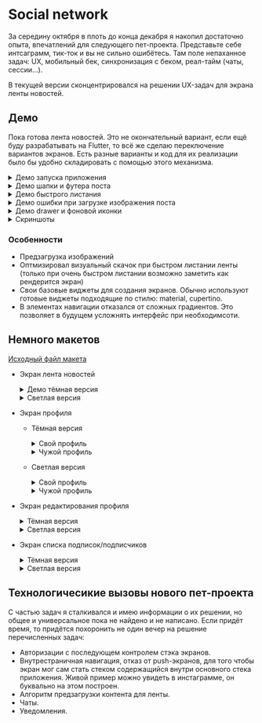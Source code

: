 # Social network

 За середину октября в плоть до конца декабря я накопил достаточно опыта, впечатлений для следующего 
 пет-проекта. Представьте себе интсаграмм, тик-ток и вы не сильно ошибётесь. Там поле непаханное
 задач: UX, мобильный бек, синхронизация с беком, реал-тайм (чаты, сессии...).
 
 В текущей версии сконцентрировался на решении UX-задач для экрана ленты новостей.

## Демо

Пока готова лента новостей. Это не окончательный вариант, если ещё буду разрабатывать на Flutter, то всё же сделаю переключение вариантов экранов. Есть разные варианты и код для их реализации было бы удобно складировать с помощью этого механизма.

<details>
 <summary>Демо запуска приложения</summary>
 
 ![StartDemo][StartDemo]
</details> 

<details>
 <summary>Демо шапки и футера поста</summary>
 
 ![HeaderFooterPostDemo][HeaderFooterPostDemo]
</details> 
 
<details>
 <summary>Демо быстрого листания</summary>
 
 ![FastSnappingDemo][FastSnappingDemo]
</details> 
  
<details>
 <summary>Демо ошибки при загрузке изображения поста</summary>
 
 ![ErrorPost][ErrorPostDemo]
</details>
   
<details>
 <summary>Демо drawer и фоновой иконки</summary>
 
 ![DrawerBackground][DrawerBackground]
</details>
 
 <details>
 <summary>Скриншоты</summary>
 
 ![Screen1][Screen1]
 ![Screen2][Screen2]
 ![Screen3][Screen3] 
 ![Screen4][Screen4] 
 ![Screen5][Screen5] 
 ![Screen6][Screen6]
</details>
 
 ### Особенности
 - Предзагрузка изображений
 - Оптмизировал визуальный скачок при быстром листании ленты (только при очень быстром листании возможно заметить как рендерится экран)
 - Свои базовые виджеты для создания экранов. Обычно используют готовые виджеты подходящие по стилю: material, cupertino.
 - В элементах навигации отказался от сложных градиентов. Это позволяет в будущем усложнять интерфейс при необходимсоти.
 
## Немного макетов

[Исходный файл макета][MaketLink]

 - Экран лента новостей
    <details>
        <summary>Демо тёмная версия</summary>
     
      ![FlowDark1][FlowDark1]
        
      ![FlowDark2][FlowDark2]
         
      ![FlowDark3][FlowDark3]
         
      ![FlowDark4][FlowDark4]
         
      ![FlowDark5][FlowDark5]
         
      ![FlowDark6][FlowDark6]
         
      ![FlowDark7][FlowDark7]
         
      ![FlowDark8][FlowDark8]
         
      ![FlowDark9][FlowDark9]
         
      ![FlowDark10][FlowDark10]
         
      ![FlowDark11][FlowDark11]
         
      ![FlowDark12][FlowDark12]
         
      ![FlowDark12][FlowDarkAlt13]
         
      ![FlowDark12][FlowDarkAlt14]  
         
    </details>
    
    <details>
      <summary>Светлая версия</summary>
       
      ![FlowLight1][FlowLight1]     
           
      ![FlowLight2][FlowLight2]   
              
      ![FlowLight3][FlowLight3]     
           
      ![FlowLight4][FlowLight4]   
             
      ![FlowLight5][FlowLight5]   
             
      ![FlowLight6][FlowLight6]  
              
      ![FlowLight7][FlowLight7]    
            
      ![FlowLight8][FlowLight8]    
            
      ![FlowLight9][FlowLight9]     
           
      ![FlowLight10][FlowLight10]   
             
      ![FlowLight10][FlowLight11]   
             
      ![FlowLight11][FlowLightAlt12]  
         
      ![FlowLight12][FlowLightAlt13]  
    </details>   

 
 - Экран профиля
 
    - Тёмная версия
       
        <details>
           <summary>Свой профиль</summary>
             
        ![ProfileDark1][ProfileDarkOwn]
          
        ![ProfileDark2][ProfileDarkOwn2]
      
       </details>
      
        <details>
           <summary>Чужой профиль</summary>
             
         ![ProfileDark3][ProfileDarkOther]
              
         ![ProfileDark4][ProfileDarkOther2]
        </details>  
     
    - Светлая версия
      
       <details>
           <summary>Свой профиль</summary>
             
        ![ProfileLight1][ProfileLightOwn]
              
        ![ProfileLight2][ProfileLightOwn2]
       </details> 
      
      <details>
          <summary>Чужой профиль</summary>
          
       ![ProfileLight3][ProfileLightOther]
         
       ![ProfileLight4][ProfileLightOther2]
      </details> 
  
  - Экран редактирования профиля
    
    <details>
      <summary>Тёмная версия</summary>
         
       ![edit profile dark 1][EditProfileDark1]
         
       ![edit profile dark 2][EditProfileDark2]
    </details>  
    
    <details>
      <summary>Светлая версия</summary>
         
       ![edit profile light 1][EditProfileLight1]
       
       ![edit profile light 2][EditProfileLight2]
    </details> 

 - Экран списка подписок/подписчиков
     
    <details>
      <summary>Тёмная версия</summary>
          
      ![subscription dark 1][SubscriptionDark1]
        
      ![subscription dark 2][SubscriptionDark2]
     </details>  
     
     <details>
        <summary>Светлая версия</summary>
          
      ![subscription light 1][SubscriptionLight1]
        
      ![subscription light 2][SubscriptionLight2]
     </details> 
 
  ## Технологичесикие вызовы нового пет-проекта
  С частью задач я сталкивался и имею информации о их решении, но общее и универсальное пока не 
  найдено и не написано. Если придёт время, то придётся похоронить не один вечер на решение 
  перечисленных задач:
  - Авторизации с последующем контролем стэка экранов.
  - Внутрестраничная навигация, отказ от push-экранов, для того чтобы экран мог сам стать стеком 
  содержащийся внутри основного стека приложения. Живой пример можно увидеть в инстаграмме, он
   буквально на этом построен.
  - Алгоритм предзагрузки контента для ленты.
  - Чаты.
  - Уведомления.


[StartDemo]:<https://github.com/iebrosalin/mobile/blob/master/readme/flutter/social_network/gif/start.gif>
[HeaderFooterPostDemo]:<https://github.com/iebrosalin/mobile/blob/master/readme/flutter/social_network/gif/header_footer_post.gif>
[FastSnappingDemo]:<https://github.com/iebrosalin/mobile/blob/master/readme/flutter/social_network/gif/fast%20snapping.gif>
[ErrorPostDemo]:<https://github.com/iebrosalin/mobile/blob/master/readme/flutter/social_network/gif/error_post.gif>
[DrawerBackground]:<https://github.com/iebrosalin/mobile/blob/master/readme/flutter/social_network/gif/drawer_background.gif>

[Screen1]:<https://github.com/iebrosalin/mobile/blob/master/readme/flutter/social_network/screenshots/post.jpg>
[Screen2]:<https://github.com/iebrosalin/mobile/blob/master/readme/flutter/social_network/screenshots/expanded%20post.jpg>
[Screen3]:<https://github.com/iebrosalin/mobile/blob/master/readme/flutter/social_network/screenshots/drawer.jpg>
[Screen4]:<https://github.com/iebrosalin/mobile/blob/master/readme/flutter/social_network/screenshots/load_post.jpg>
[Screen5]:<https://github.com/iebrosalin/mobile/blob/master/readme/flutter/social_network/screenshots/error%20post.jpg>
[Screen6]:<https://github.com/iebrosalin/mobile/blob/master/readme/flutter/social_network/screenshots/background.jpg>

[MaketLink]:<https://github.com/iebrosalin/mobile/blob/master/readme/flutter/social_network/maket.drawio>

[FlowDark1]:<https://github.com/iebrosalin/mobile/blob/master/readme/flutter/social_network/unpublish/dark/flow/main/flow_1.png>
[FlowDark2]:<https://github.com/iebrosalin/mobile/blob/master/readme/flutter/social_network/unpublish/dark/flow/main/flow_2.png>
[FlowDark3]:<https://github.com/iebrosalin/mobile/blob/master/readme/flutter/social_network/unpublish/dark/flow/main/flow_3.png>
[FlowDark4]:<https://github.com/iebrosalin/mobile/blob/master/readme/flutter/social_network/unpublish/dark/flow/main/flow_4.png>
[FlowDark5]:<https://github.com/iebrosalin/mobile/blob/master/readme/flutter/social_network/unpublish/dark/flow/main/flow_5.png>
[FlowDark6]:<https://github.com/iebrosalin/mobile/blob/master/readme/flutter/social_network/unpublish/dark/flow/main/flow_6.png>
[FlowDark7]:<https://github.com/iebrosalin/mobile/blob/master/readme/flutter/social_network/unpublish/dark/flow/main/flow_7.png>
[FlowDark8]:<https://github.com/iebrosalin/mobile/blob/master/readme/flutter/social_network/unpublish/dark/flow/main/flow_8.png>
[FlowDark9]:<https://github.com/iebrosalin/mobile/blob/master/readme/flutter/social_network/unpublish/dark/flow/main/flow_9.png>
[FlowDark10]:<https://github.com/iebrosalin/mobile/blob/master/readme/flutter/social_network/unpublish/dark/flow/main/flow_10.png>
[FlowDark11]:<https://github.com/iebrosalin/mobile/blob/master/readme/flutter/social_network/unpublish/dark/flow/main/flow_11.png>
[FlowDark12]:<https://github.com/iebrosalin/mobile/blob/master/readme/flutter/social_network/unpublish/dark/flow/main/flow_12.png>

[FlowDarkAlt13]:<https://github.com/iebrosalin/mobile/blob/master/readme/flutter/social_network/unpublish/dark/flow/alt/flow_13.png>
[FlowDarkAlt14]:<https://github.com/iebrosalin/mobile/blob/master/readme/flutter/social_network/unpublish/dark/flow/alt/flow_14.png>

[FlowLight1]:<https://github.com/iebrosalin/mobile/blob/master/readme/flutter/social_network/unpublish/light/flow/main/flow_1.png>
[FlowLight2]:<https://github.com/iebrosalin/mobile/blob/master/readme/flutter/social_network/unpublish/light/flow/main/flow_2.png>
[FlowLight3]:<https://github.com/iebrosalin/mobile/blob/master/readme/flutter/social_network/unpublish/light/flow/main/flow_3.png>
[FlowLight4]:<https://github.com/iebrosalin/mobile/blob/master/readme/flutter/social_network/unpublish/light/flow/main/flow_4.png>
[FlowLight5]:<https://github.com/iebrosalin/mobile/blob/master/readme/flutter/social_network/unpublish/light/flow/main/flow_5.png>
[FlowLight6]:<https://github.com/iebrosalin/mobile/blob/master/readme/flutter/social_network/unpublish/light/flow/main/flow_6.png>
[FlowLight7]:<https://github.com/iebrosalin/mobile/blob/master/readme/flutter/social_network/unpublish/light/flow/main/flow_7.png>
[FlowLight8]:<https://github.com/iebrosalin/mobile/blob/master/readme/flutter/social_network/unpublish/light/flow/main/flow_8.png>
[FlowLight9]:<https://github.com/iebrosalin/mobile/blob/master/readme/flutter/social_network/unpublish/light/flow/main/flow_9.png>
[FlowLight10]:<https://github.com/iebrosalin/mobile/blob/master/readme/flutter/social_network/unpublish/light/flow/main/flow_10.png>
[FlowLight11]:<https://github.com/iebrosalin/mobile/blob/master/readme/flutter/social_network/unpublish/light/flow/main/flow_11.png>
     
[FlowLightAlt12]:<https://github.com/iebrosalin/mobile/blob/master/readme/flutter/social_network/unpublish/light/flow/alt/flow_12.png>
[FlowLightAlt13]:<https://github.com/iebrosalin/mobile/blob/master/readme/flutter/social_network/unpublish/light/flow/alt/flow_13.png>

[ProfileDarkOwn]:<https://github.com/iebrosalin/mobile/blob/master/readme/flutter/social_network/unpublish/dark/profile/light/own.png>
[ProfileDarkOwn2]:<https://github.com/iebrosalin/mobile/blob/master/readme/flutter/social_network/unpublish/dark/profile/dark/own.png>
[ProfileDarkOther]:<https://github.com/iebrosalin/mobile/blob/master/readme/flutter/social_network/unpublish/dark/profile/dark/other.png>
[ProfileDarkOther2]:<https://github.com/iebrosalin/mobile/blob/master/readme/flutter/social_network/unpublish/dark/profile/light/other.png>

[ProfileLightOwn]:<https://github.com/iebrosalin/mobile/blob/master/readme/flutter/social_network/unpublish/light/profile/light/own.png>
[ProfileLightOwn2]:<https://github.com/iebrosalin/mobile/blob/master/readme/flutter/social_network/unpublish/light/profile/dark/own.png>
[ProfileLightOther]:<https://github.com/iebrosalin/mobile/blob/master/readme/flutter/social_network/unpublish/light/profile/light/other.png>
[ProfileLightOther2]:<https://github.com/iebrosalin/mobile/blob/master/readme/flutter/social_network/unpublish/light/profile/dark/other.png>

[EditProfileDark1]:<https://github.com/iebrosalin/mobile/blob/master/readme/flutter/social_network/unpublish/dark/edit_profile/edit_profile_1.png>
[EditProfileDark2]:<https://github.com/iebrosalin/mobile/blob/master/readme/flutter/social_network/unpublish/dark/edit_profile/edit_profile_2.png>

[EditProfileLight1]:<https://github.com/iebrosalin/mobile/blob/master/readme/flutter/social_network/unpublish/light/edit_profile/edit_profile_1.png>
[EditProfileLight2]:<https://github.com/iebrosalin/mobile/blob/master/readme/flutter/social_network/unpublish/light/edit_profile/edit_profile_2.png>

[SubscriptionDark1]:<https://github.com/iebrosalin/mobile/blob/master/readme/flutter/social_network/unpublish/dark/subscription/subscription_1.png>
[SubscriptionDark2]:<https://raw.githubusercontent.com/iebrosalin/mobile/master/readme/flutter/social_network/unpublish/dark/subscription/subscription_2.png>

[SubscriptionLight1]:<https://github.com/iebrosalin/mobile/blob/master/readme/flutter/social_network/unpublish/light/subscription/subscription_1.png>
[SubscriptionLight2]:<https://github.com/iebrosalin/mobile/blob/master/readme/flutter/social_network/unpublish/light/subscription/subscription_2.png>
